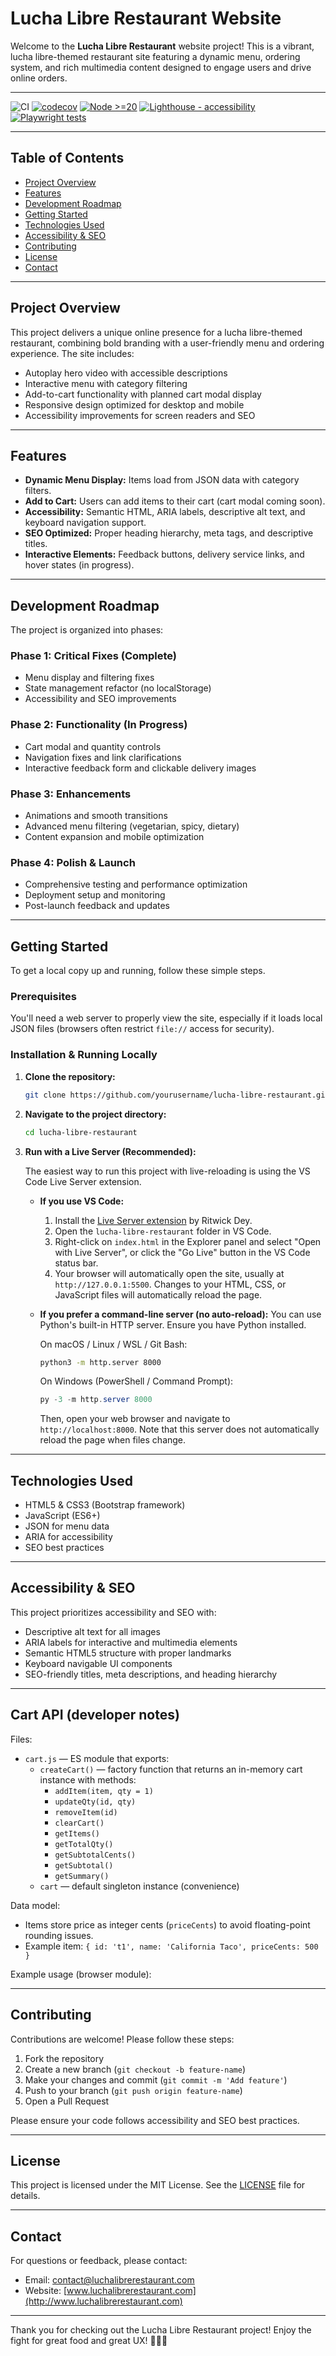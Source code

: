 # Lucha Libre Restaurant Website

Welcome to the **Lucha Libre Restaurant** website project! This is a vibrant, lucha libre-themed restaurant site featuring a dynamic menu, ordering system, and rich multimedia content designed to engage users and drive online orders.

---

![CI](https://github.com/joshl26/lucha-tacos/actions/workflows/ci.yml/badge.svg)
[![codecov](https://codecov.io/gh/joshl26/lucha-tacos/branch/main/graph/badge.svg)](https://codecov.io/gh/joshl26/lucha-tacos)
[![Node >=20](https://img.shields.io/badge/node-%3E%3D20-brightgreen.svg)](https://nodejs.org/)
[![Lighthouse - accessibility](https://img.shields.io/endpoint?url=https://joshl26.github.io/lucha-tacos/lighthouse-accessibility.json)](https://joshl26.github.io/lucha-tacos/lighthouse-accessibility.json)
[![Playwright tests](https://img.shields.io/endpoint?url=https://joshl26.github.io/lucha-tacos/playwright.json)](https://joshl26.github.io/lucha-tacos/playwright.json)

---

## Table of Contents

- [Project Overview](#project-overview)
- [Features](#features)
- [Development Roadmap](#development-roadmap)
- [Getting Started](#getting-started)
- [Technologies Used](#technologies-used)
- [Accessibility & SEO](#accessibility--seo)
- [Contributing](#contributing)
- [License](#license)
- [Contact](#contact)

---

## Project Overview

This project delivers a unique online presence for a lucha libre-themed restaurant, combining bold branding with a user-friendly menu and ordering experience. The site includes:

- Autoplay hero video with accessible descriptions
- Interactive menu with category filtering
- Add-to-cart functionality with planned cart modal display
- Responsive design optimized for desktop and mobile
- Accessibility improvements for screen readers and SEO

---

## Features

- **Dynamic Menu Display:** Items load from JSON data with category filters.
- **Add to Cart:** Users can add items to their cart (cart modal coming soon).
- **Accessibility:** Semantic HTML, ARIA labels, descriptive alt text, and keyboard navigation support.
- **SEO Optimized:** Proper heading hierarchy, meta tags, and descriptive titles.
- **Interactive Elements:** Feedback buttons, delivery service links, and hover states (in progress).

---

## Development Roadmap

The project is organized into phases:

### Phase 1: Critical Fixes (Complete)

- Menu display and filtering fixes
- State management refactor (no localStorage)
- Accessibility and SEO improvements

### Phase 2: Functionality (In Progress)

- Cart modal and quantity controls
- Navigation fixes and link clarifications
- Interactive feedback form and clickable delivery images

### Phase 3: Enhancements

- Animations and smooth transitions
- Advanced menu filtering (vegetarian, spicy, dietary)
- Content expansion and mobile optimization

### Phase 4: Polish & Launch

- Comprehensive testing and performance optimization
- Deployment setup and monitoring
- Post-launch feedback and updates

---

## Getting Started

To get a local copy up and running, follow these simple steps.

### Prerequisites

You'll need a web server to properly view the site, especially if it loads local JSON files (browsers often restrict `file://` access for security).

### Installation & Running Locally

1.  **Clone the repository:**
    ```bash
    git clone https://github.com/yourusername/lucha-libre-restaurant.git
    ```
2.  **Navigate to the project directory:**

    ```bash
    cd lucha-libre-restaurant
    ```

3.  **Run with a Live Server (Recommended):**

    The easiest way to run this project with live-reloading is using the VS Code Live Server extension.

    - **If you use VS Code:**

      1.  Install the [Live Server extension](https://marketplace.visualstudio.com/items?itemName=ritwickdey.LiveServer) by Ritwick Dey.
      2.  Open the `lucha-libre-restaurant` folder in VS Code.
      3.  Right-click on `index.html` in the Explorer panel and select "Open with Live Server", or click the "Go Live" button in the VS Code status bar.
      4.  Your browser will automatically open the site, usually at `http://127.0.0.1:5500`. Changes to your HTML, CSS, or JavaScript files will automatically reload the page.

    - **If you prefer a command-line server (no auto-reload):**
      You can use Python's built-in HTTP server. Ensure you have Python installed.

      On macOS / Linux / WSL / Git Bash:

      ```bash
      python3 -m http.server 8000
      ```

      On Windows (PowerShell / Command Prompt):

      ```powershell
      py -3 -m http.server 8000
      ```

      Then, open your web browser and navigate to `http://localhost:8000`. Note that this server does not automatically reload the page when files change.

---

## Technologies Used

- HTML5 & CSS3 (Bootstrap framework)
- JavaScript (ES6+)
- JSON for menu data
- ARIA for accessibility
- SEO best practices

---

## Accessibility & SEO

This project prioritizes accessibility and SEO with:

- Descriptive alt text for all images
- ARIA labels for interactive and multimedia elements
- Semantic HTML5 structure with proper landmarks
- Keyboard navigable UI components
- SEO-friendly titles, meta descriptions, and heading hierarchy

---

## Cart API (developer notes)

Files:

- `cart.js` — ES module that exports:
  - `createCart()` — factory function that returns an in-memory cart instance with methods:
    - `addItem(item, qty = 1)`
    - `updateQty(id, qty)`
    - `removeItem(id)`
    - `clearCart()`
    - `getItems()`
    - `getTotalQty()`
    - `getSubtotalCents()`
    - `getSubtotal()`
    - `getSummary()`
  - `cart` — default singleton instance (convenience)

Data model:

- Items store price as integer cents (`priceCents`) to avoid floating-point rounding issues.
- Example item: `{ id: 't1', name: 'California Taco', priceCents: 500 }`

Example usage (browser module):

<script type="module">
  import { cart } from './cart.js';

  // add item
  cart.addItem({ id: 't1', name: 'California Taco', priceCents: 500 }, 2);

  // read totals
  const summary = cart.getSummary();
  console.log('Items in cart:', summary.items);
  console.log('Total items:', summary.totalQty);
  console.log('Subtotal ($):', summary.subtotal);
</script>

---

## Contributing

Contributions are welcome! Please follow these steps:

1. Fork the repository
2. Create a new branch (`git checkout -b feature-name`)
3. Make your changes and commit (`git commit -m 'Add feature'`)
4. Push to your branch (`git push origin feature-name`)
5. Open a Pull Request

Please ensure your code follows accessibility and SEO best practices.

---

## License

This project is licensed under the MIT License. See the [LICENSE](LICENSE) file for details.

---

## Contact

For questions or feedback, please contact:

- Email: contact@luchalibrerestaurant.com
- Website: [www.luchalibrerestaurant.com](http://www.luchalibrerestaurant.com)

---

Thank you for checking out the Lucha Libre Restaurant project! Enjoy the fight for great food and great UX! 🤼‍♂️🌮
